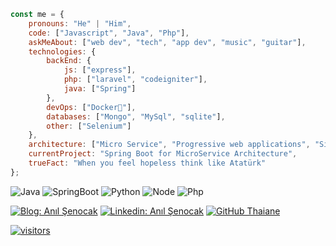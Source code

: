
```javascript
const me = {
    pronouns: "He" | "Him",
    code: ["Javascript", "Java", "Php"],
    askMeAbout: ["web dev", "tech", "app dev", "music", "guitar"],
    technologies: {
        backEnd: {
            js: ["express"],
            php: ["laravel", "codeigniter"],
            java: ["Spring"]
        },
        devOps: ["Docker🐳"],
        databases: ["Mongo", "MySql", "sqlite"],
        other: ["Selenium"]
    },
    architecture: ["Micro Service", "Progressive web applications", "Single page applications"],
    currentProject: "Spring Boot for MicroService Architecture",
    trueFact: "When you feel hopeless think like Atatürk"
};
```
![Java](https://img.shields.io/badge/java-%23ED8B00.svg?&style=flat&logo=java&logoColor=white)
![SpringBoot](https://img.shields.io/badge/springboot-black?&style=flat&logo=springboot&logoColor=green)
![Python](https://img.shields.io/badge/python%20-%2314354C.svg?&style=flat&logo=python&logoColor=white)
![Node](https://img.shields.io/badge/node.js%20-%2343853D.svg?&style=flat&logo=node.js&logoColor=white)
![Php](https://img.shields.io/badge/php-%230175C2.svg?&logo=php&logoColor=white)

[![Blog: Anıl Şenocak](https://img.shields.io/badge/blog-anilsenocak-red?style=flat-square&logoColor=white&link=http://anilsenocak.com)](http://anilsenocak.com)
[![Linkedin: Anıl Şenocak](https://img.shields.io/badge/-AnılŞenocak-blue?style=flat-square&logo=Linkedin&logoColor=white&link=https://www.linkedin.com/in/anil-senocak/)](https://www.linkedin.com/in/anil-senocak/)
[![GitHub Thaiane](https://img.shields.io/github/followers/senocak?label=follow&style=social)](https://github.com/senocak)

[![visitors](https://visitor-badge.laobi.icu/badge?page_id=senocak)]()

<!-- 
![Kush's github stats](https://github-readme-stats.vercel.app/api?username=senocak&show_icons=true&&hide_border=true) 

https://github-readme-stats.vercel.app/api?username=senocak&show_icons=true&line_height=27&count_private=true&title_color=ffffff&text_color=c9cacc&icon_color=2bbc8a&bg_color=1d1f21

https://github-readme-stats.vercel.app/api/top-langs/?username=senocak&hide=html&title_color=ffffff&text_color=c9cacc&icon_color=2bbc8a&bg_color=1d1f21
-->

